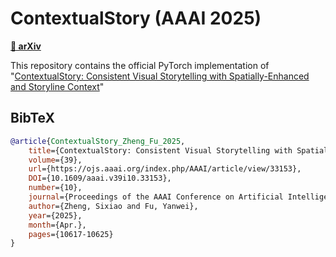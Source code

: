 # ContextualStory (AAAI 2025)

[**📖 arXiv**](https://arxiv.org/abs/2407.09774)

This repository contains the official PyTorch implementation of "[ContextualStory: Consistent Visual Storytelling with Spatially-Enhanced and
Storyline Context](https://arxiv.org/abs/2407.09774)"

## BibTeX

```bibtex
@article{ContextualStory_Zheng_Fu_2025,
    title={ContextualStory: Consistent Visual Storytelling with Spatially-Enhanced and Storyline Context},
    volume={39},
    url={https://ojs.aaai.org/index.php/AAAI/article/view/33153},
    DOI={10.1609/aaai.v39i10.33153},
    number={10},
    journal={Proceedings of the AAAI Conference on Artificial Intelligence},
    author={Zheng, Sixiao and Fu, Yanwei},
    year={2025},
    month={Apr.},
    pages={10617-10625}
}
